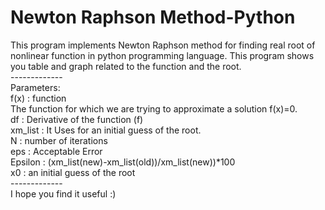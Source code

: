 # Newton Raphson Method-Python
This program implements Newton Raphson method for finding real root of nonlinear function in python programming language.  This program shows you table and graph related to the function and the root. 
</br>-------------
</br>Parameters:
</br>f(x) : function
</br>        The function for which we are trying to approximate a solution f(x)=0.
</br>df : Derivative of the function (f) 
</br>xm_list : It Uses for an initial guess of the root.
</br>N : number of iterations
</br>eps : Acceptable Error
</br>Epsilon : (xm_list(new)-xm_list(old))/xm_list(new))*100
</br>x0 : an initial guess of the root
</br>-------------
</br>I hope you find it useful :)

